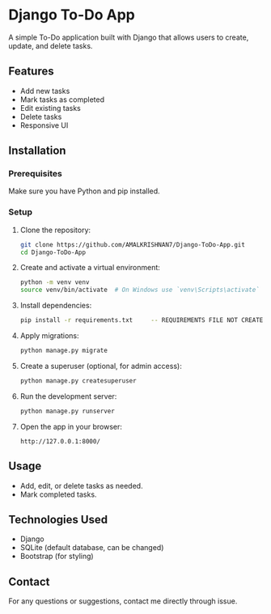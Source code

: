# Django To-Do App

A simple To-Do application built with Django that allows users to create, update, and delete tasks.

## Features
- Add new tasks
- Mark tasks as completed
- Edit existing tasks
- Delete tasks
- Responsive UI

## Installation

### Prerequisites
Make sure you have Python and pip installed.

### Setup
1. Clone the repository:
   ```sh
   git clone https://github.com/AMALKRISHNAN7/Django-ToDo-App.git
   cd Django-ToDo-App
   ```
2. Create and activate a virtual environment:
   ```sh
   python -m venv venv
   source venv/bin/activate  # On Windows use `venv\Scripts\activate`
   ```
3. Install dependencies:
   ```sh
   pip install -r requirements.txt     -- REQUIREMENTS FILE NOT CREATED
   ```
4. Apply migrations:
   ```sh
   python manage.py migrate
   ```
5. Create a superuser (optional, for admin access):
   ```sh
   python manage.py createsuperuser
   ```
6. Run the development server:
   ```sh
   python manage.py runserver
   ```
7. Open the app in your browser:
   ```
   http://127.0.0.1:8000/
   ```

## Usage
- Add, edit, or delete tasks as needed.
- Mark completed tasks.

## Technologies Used
- Django
- SQLite (default database, can be changed)
- Bootstrap (for styling)



## Contact
For any questions or suggestions, contact me directly through issue.

